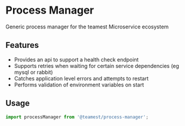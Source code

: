 # Process Manager

Generic process manager for the teamest Microservice ecosystem

## Features

- Provides an api to support a health check endpoint
- Supports retries when waiting for certain service dependencies (eg mysql or rabbit)
- Catches application level errors and attempts to restart
- Performs validation of environment variables on start

## Usage

```ts
import processManager from '@teamest/process-manager';
```
